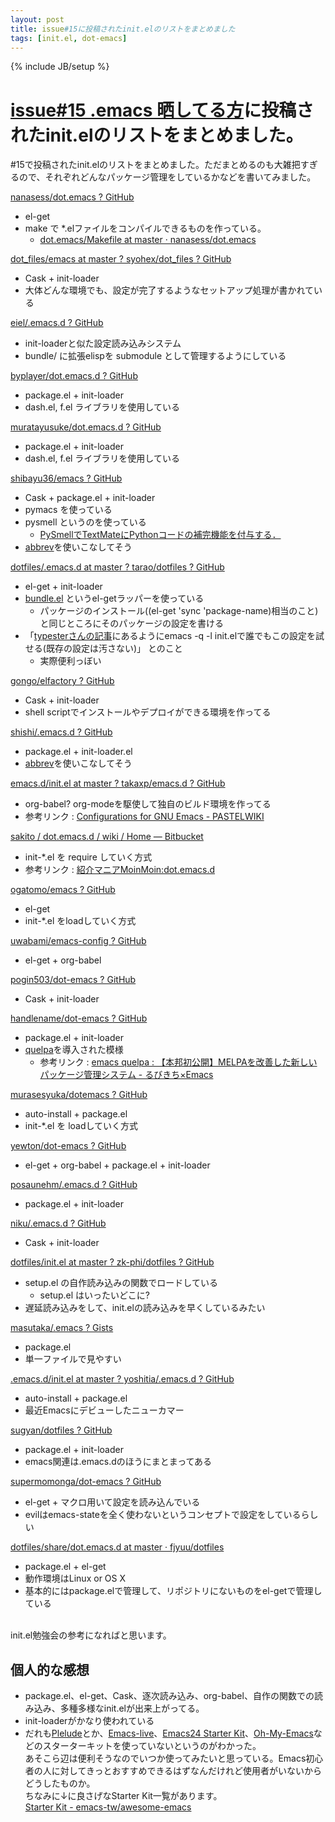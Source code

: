 ```yaml
---
layout: post
title: issue#15に投稿されたinit.elのリストをまとめました
tags: [init.el, dot-emacs]
---
```


{% include JB/setup %}

# [issue\#15 .emacs 晒してる方](https://github.com/emacs-jp/emacs-jp.github.com/issues/15)に投稿されたinit.elのリストをまとめました。

\#15で投稿されたinit.elのリストをまとめました。ただまとめるのも大雑把すぎるので、それぞれどんなパッケージ管理をしているかなどを書いてみました。

[nanasess/dot.emacs ? GitHub](https://github.com/nanasess/dot.emacs)

- el-get
- make で *.elファイルをコンパイルできるものを作っている。
    - [dot.emacs/Makefile at master · nanasess/dot.emacs](https://github.com/nanasess/dot.emacs/blob/master/Makefile)

[dot_files/emacs at master ? syohex/dot_files ? GitHub](https://github.com/syohex/dot_files/tree/master/emacs/)

- Cask + init-loader
- 大体どんな環境でも、設定が完了するようなセットアップ処理が書かれている

[eiel/.emacs.d ? GitHub](https://github.com/eiel/.emacs.d)

- init-loaderと似た設定読み込みシステム
- bundle/ に拡張elispを submodule として管理するようにしている

[byplayer/dot.emacs.d ? GitHub](https://github.com/byplayer/dot.emacs.d)

- package.el + init-loader
- dash.el, f.el ライブラリを使用している

[muratayusuke/dot.emacs.d ? GitHub](https://github.com/muratayusuke/dot.emacs.d)

- package.el + init-loader
- dash.el, f.el ライブラリを使用している

[shibayu36/emacs ? GitHub](https://github.com/shibayu36/emacs)

- Cask + package.el + init-loader
- pymacs を使っている
- pysmell というのを使っている
    - [PySmellでTextMateにPythonコードの補完機能を付与する．](http://d.hatena.ne.jp/moch-lite/20090419/p1)
- [abbrev](http://www.math.s.chiba-u.ac.jp/~matsu/emacs/emacs21/abbrev.html)を使いこなしてそう

[dotfiles/.emacs.d at master ? tarao/dotfiles ? GitHub](https://github.com/tarao/dotfiles/tree/master/.emacs.d)

- el-get + init-loader
- [bundle.el](https://github.com/tarao/bundle-el) というel-getラッパーを使っている
    - パッケージのインストール((el-get 'sync 'package-name)相当のこと)と同じところにそのパッケージの設定を書ける
-  「[typesterさんの記事](http://unknownplace.org/memo/2013/01/21/1/)にあるようにemacs -q -l init.elで誰でもこの設定を試せる(既存の設定は汚さない)」 とのこと
    - 実際便利っぼい
    
[gongo/elfactory ? GitHub](https://github.com/gongo/elfactory)

- Cask + init-loader
- shell scriptでインストールやデプロイができる環境を作ってる

[shishi/.emacs.d ? GitHub](https://github.com/shishi/.emacs.d)

- package.el + init-loader.el
- [abbrev](http://www.math.s.chiba-u.ac.jp/~matsu/emacs/emacs21/abbrev.html)を使いこなしてそう

[emacs.d/init.el at master ? takaxp/emacs.d ? GitHub](https://github.com/takaxp/emacs.d/blob/master/init.el)

- org-babel? org-modeを駆使して独自のビルド環境を作ってる
- 参考リンク : [Configurations for GNU Emacs - PASTELWIKI](http://pastelwill.jp/wiki/doku.php?id=emacs:init.el)

[sakito / dot.emacs.d / wiki / Home — Bitbucket](https://bitbucket.org/sakito/dot.emacs.d/)

- init-*.el を require していく方式
- 参考リンク : [紹介マニアMoinMoin:dot.emacs.d](http://sakito.jp/moin/moin.cgi/dot.emacs.d)

[ogatomo/emacs ? GitHub](https://github.com/ogatomo/emacs)

- el-get
- init-*.el をloadしていく方式

[uwabami/emacs-config ? GitHub](https://github.com/uwabami/dot.emacs.d)

- el-get + org-babel

[pogin503/dot-emacs ? GitHub](https://github.com/pogin503/dot-emacs)

- Cask + init-loader

[handlename/dot-emacs ? GitHub](https://github.com/handlename/dot-emacs)

- package.el + init-loader
- [quelpa](https://github.com/quelpa/quelpa)を導入された模様
    - 参考リンク : [emacs quelpa : 【本邦初公開】MELPAを改善した新しいパッケージ管理システム - るびきち×Emacs](http://rubikitch.com/2014/09/01/quelpa/)

[murasesyuka/dotemacs ? GitHub](https://github.com/murasesyuka/dotemacs)

- auto-install + package.el
- init-*.el を loadしていく方式

[yewton/dot-emacs ? GitHub](https://github.com/yewton/dot-emacs)

- el-get + org-babel + package.el + init-loader

[posaunehm/.emacs.d ? GitHub](https://github.com/posaunehm/.emacs.d)

- package.el + init-loader

[niku/.emacs.d ? GitHub](https://github.com/niku/.emacs.d)

- Cask + init-loader

[dotfiles/init.el at master ? zk-phi/dotfiles ? GitHub](https://github.com/zk-phi/dotfiles/blob/master/emacs/init.el)

- setup.el の自作読み込みの関数でロードしている
    - setup.el はいったいどこに?
- 遅延読み込みをして、init.elの読み込みを早くしているみたい

[masutaka/.emacs ? Gists](https://gist.github.com/masutaka/8177244)

- package.el 
- 単一ファイルで見やすい

[.emacs.d/init.el at master ? yoshitia/.emacs.d ? GitHub](https://github.com/yoshitia/.emacs.d/blob/master/init.el)

- auto-install + package.el
- 最近Emacsにデビューしたニューカマー

[sugyan/dotfiles ? GitHub](https://github.com/sugyan/dotfiles)

- package.el + init-loader
- emacs関連は.emacs.dのほうにまとまってある

[supermomonga/dot-emacs ? GitHub](https://github.com/supermomonga/dot-emacs)

- el-get + マクロ用いて設定を読み込んでいる
- evilはemacs-stateを全く使わないというコンセプトで設定をしているらしい

[dotfiles/share/dot.emacs.d at master · fjyuu/dotfiles](https://github.com/fjyuu/dotfiles/tree/master/share/dot.emacs.d)

- package.el + el-get
- 動作環境はLinux or OS X
- 基本的にはpackage.elで管理して、リポジトリにないものをel-getで管理している

<br>
init.el勉強会の参考になればと思います。

## 個人的な感想

- package.el、el-get、Cask、逐次読み込み、org-babel、自作の関数での読み込み、多種多様なinit.elが出来上がってる。
- init-loaderがかなり使われている
- だれも[Plelude](https://github.com/bbatsov/prelude)とか、[Emacs-live](https://github.com/overtone/emacs-live)、[Emacs24 Starter Kit](https://github.com/eschulte/emacs24-starter-kit)、[Oh-My-Emacs](https://github.com/xiaohanyu/oh-my-emacs)などのスターターキットを使っていないというのがわかった。  
あそこら辺は便利そうなのでいつか使ってみたいと思っている。Emacs初心者の人に対してきっとおすすめできるはずなんだけれど使用者がいないからどうしたものか。  
ちなみに↓に良さげなStarter Kit一覧があります。  
[Starter Kit - emacs-tw/awesome-emacs](https://github.com/emacs-tw/awesome-emacs#starter-kit)
